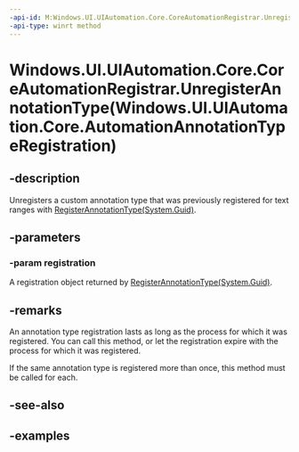 ```yaml
---
-api-id: M:Windows.UI.UIAutomation.Core.CoreAutomationRegistrar.UnregisterAnnotationType(Windows.UI.UIAutomation.Core.AutomationAnnotationTypeRegistration)
-api-type: winrt method
---
```


# Windows.UI.UIAutomation.Core.CoreAutomationRegistrar.UnregisterAnnotationType(Windows.UI.UIAutomation.Core.AutomationAnnotationTypeRegistration)

<!--
public static void UnregisterAnnotationType (Windows.UI.UIAutomation.Core.AutomationAnnotationTypeRegistration registration);
-->

## -description

Unregisters a custom annotation type that was previously registered for text ranges with [RegisterAnnotationType(System.Guid)](coreautomationregistrar_registerannotationtype_1084655315.md).

## -parameters

### -param registration

A registration object returned by [RegisterAnnotationType(System.Guid)](coreautomationregistrar_registerannotationtype_1084655315.md).

## -remarks

An annotation type registration lasts as long as the process for which it was registered. You can call this method, or let the registration expire with the process for which it was registered.

If the same annotation type is registered more than once, this method must be called for each.

## -see-also

## -examples
